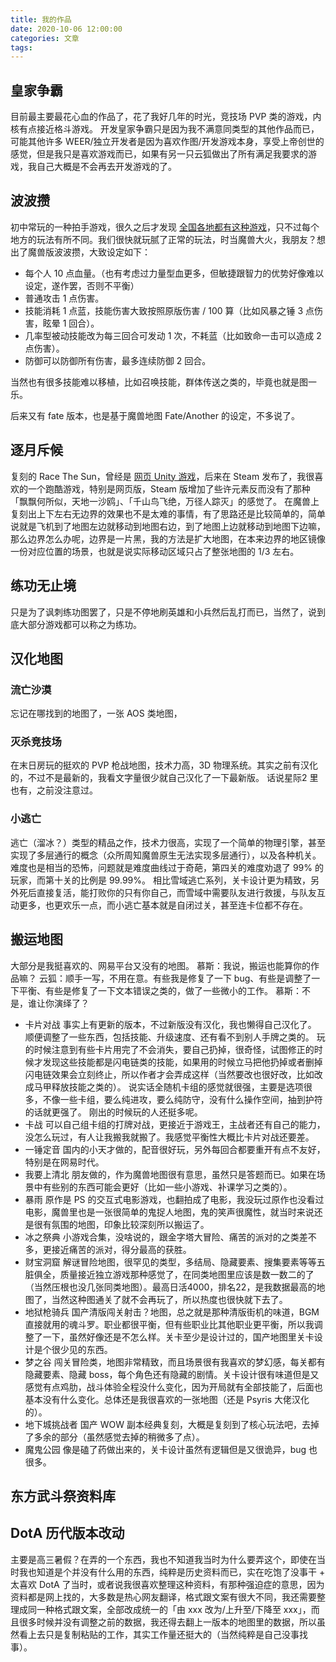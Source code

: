 ```yaml
---
title: 我的作品
date: 2020-10-06 12:00:00
categories: 文章
tags: 
---
```


## 皇家争霸

目前最主要最花心血的作品了，花了我好几年的时光，竞技场 PVP 类的游戏，内核有点接近格斗游戏。
开发皇家争霸只是因为我不满意同类型的其他作品而已，可能其他许多 WEER/独立开发者是因为喜欢作图/开发游戏本身，享受上帝创世的感觉，但是我只是喜欢游戏而已，如果有另一只云狐做出了所有满足我要求的游戏，我自己大概是不会再去开发游戏的了。

## 波波攒

初中常玩的一种拍手游戏，很久之后才发现 [全国各地都有这种游戏](https://www.zhihu.com/question/27570379)，只不过每个地方的玩法有所不同。我们很快就玩腻了正常的玩法，时当魔兽大火，我朋友？想出了魔兽版波波攒，大致设定如下：

- 每个人 10 点血量。（也有考虑过力量型血更多，但敏捷跟智力的优势好像难以设定，遂作罢，否则不平衡）
- 普通攻击 1 点伤害。
- 技能消耗 1 点蓝，技能伤害大致按照原版伤害 / 100 算（比如风暴之锤 3 点伤害，眩晕 1 回合）。
- 几率型被动技能改为每三回合可发动 1 次，不耗蓝（比如致命一击可以造成 2 点伤害）。
- 防御可以防御所有伤害，最多连续防御 2 回合。

当然也有很多技能难以移植，比如召唤技能，群体传送之类的，毕竟也就是图一乐。

后来又有 fate 版本，也是基于魔兽地图 Fate/Another 的设定，不多说了。

## 逐月斥候

复刻的 Race The Sun，曾经是 [网页 Unity 游戏](http://wanga.me/25212)，后来在 Steam 发布了，我很喜欢的一个跑酷游戏，特别是网页版，Steam 版增加了些许元素反而没有了那种「飘飘何所似，天地一沙鸥」、「千山鸟飞绝，万径人踪灭」的感觉了。
在魔兽上复刻出上下左右无边界的效果也不是太难的事情，有了思路还是比较简单的，简单说就是飞机到了地图左边就移动到地图右边，到了地图上边就移动到地图下边嘛，那么边界怎么办呢，边界是一片黑，我的方法是扩大地图，在本来边界的地区镜像一份对应位置的场景，也就是说实际移动区域只占了整张地图的 1/3 左右。

## 练功无止境

只是为了讽刺练功图罢了，只是不停地刷英雄和小兵然后乱打而已，当然了，说到底大部分游戏都可以称之为练功。

## 汉化地图

### 流亡沙漠

忘记在哪找到的地图了，一张 AOS 类地图，

### 灭杀竞技场

在末日房玩的挺欢的 PVP 枪战地图，技术力高，3D 物理系统。其实之前有汉化的，不过不是最新的，我看文字量很少就自己汉化了一下最新版。
话说星际2 里也有，之前没注意过。

### 小逃亡

逃亡（溜冰？）类型的精品之作，技术力很高，实现了一个简单的物理引擎，甚至实现了多层通行的概念（众所周知魔兽原生无法实现多层通行），以及各种机关。
难度也是相当的恐怖，问题就是难度曲线过于奇葩，第四关的难度劝退了 99% 的玩家，而第十关的比例是 99.99%。
相比雪域逃亡系列，关卡设计更为精致，另外死后直接复活，能打败你的只有你自己，而雪域中需要队友进行救援，与队友互动更多，也更欢乐一点，而小逃亡基本就是自闭过关，甚至连卡位都不存在。

## 搬运地图

大部分是我挺喜欢的、网易平台又没有的地图。
慕斯：我说，搬运也能算你的作品嘛？
云狐：顺手一写，不用在意。有些我是修复了一下 bug、有些是调整了一下平衡、有些是修复了一下文本错误之类的，做了一些微小的工作。
慕斯：不是，谁让你演绎了？

- 卡片对战
事实上有更新的版本，不过新版没有汉化，我也懒得自己汉化了。
顺便调整了一些东西，包括技能、升级速度、还有看不到别人手牌之类的。
玩的时候注意到有些卡片用完了不会消失，要自己扔掉，很奇怪，试图修正的时候才发现这些技能都是闪电链类的技能，如果用的时候立马把他扔掉或者删掉闪电链效果会立刻终止，所以作者才会弄成这样（当然要改也很好改，比如改成马甲释放技能之类的）。
说实话全随机卡组的感觉就很强，主要是选项很多，不像一些卡组，要么纯进攻，要么纯防守，没有什么操作空间，抽到护符的话就更强了。
刚出的时候玩的人还挺多呢。
- 卡战
可以自己组卡组的打牌对战，更接近于游戏王，主战者还有自己的能力，没怎么玩过，有人让我搬我就搬了。我感觉平衡性大概比卡片对战还要差。
- 一锤定音
国内的小天才做的，配音很好玩，另外每回合都要重开有点不友好，特别是在网易时代。
- 我要上清北
朋友做的，作为魔兽地图很有意思，虽然只是答题而已。如果在场景中有些别的东西可能会更好（比如一些小游戏、补课学习之类的）。
- 暴雨
原作是 PS 的交互式电影游戏，也翻拍成了电影，我没玩过原作也没看过电影，魔兽里也是一张很简单的鬼捉人地图，鬼的笑声很魔性，就当时来说还是很有氛围的地图，印象比较深刻所以搬运了。
- 冰之祭典
小游戏合集，没啥说的，跟金字塔大冒险、痛苦的派对的之类差不多，更接近痛苦的派对，得分最高的获胜。
- 财宝洞窟
解谜冒险地图，很罕见的类型，多结局、隐藏要素、搜集要素等等五脏俱全，质量接近独立游戏那种感觉了，在同类地图里应该是数一数二的了（当然压根也没几张同类地图）。最高日活4000，排名22，是我数据最高的地图了，当然这种图通关了就不会再玩了，所以热度也很快就下去了。
- 地狱枪骑兵
国产清版闯关射击？地图，总之就是那种清版街机的味道，BGM 直接就用的魂斗罗。职业都很平衡，但有些职业比其他职业更平衡，所以我调整了一下，虽然好像还是不怎么样。关卡至少是设计过的，国产地图里关卡设计是个很少见的东西。
- 梦之谷
闯关冒险类，地图非常精致，而且场景很有我喜欢的梦幻感，每关都有隐藏要素、隐藏 boss，每个角色还有隐藏的剧情。关卡设计很有味道但是又感觉有点鸡肋，战斗体验全程没什么变化，因为开局就有全部技能了，后面也基本没有什么变化。总体还是我很喜欢的一张地图（还是 Psyris 大佬汉化的）。
- 地下城挑战者
国产 WOW 副本经典复刻，大概是复刻到了核心玩法吧，去掉了多余的部分（虽然感觉去掉的稍微多了点）。
- 魔鬼公园
像是磕了药做出来的，关卡设计虽然有逻辑但是又很诡异，bug 也很多。

## 东方武斗祭资料库

## DotA 历代版本改动

主要是高三暑假？在弄的一个东西，我也不知道我当时为什么要弄这个，即使在当时我也知道是个并没有什么用的东西，纯粹是历史资料而已，实在吃饱了没事干 + 太喜欢 DotA 了当时，或者说我很喜欢整理这种资料，有那种强迫症的意思，因为资料都是网上找的，大多数是热心网友翻译，格式跟文案有很大不同，我还需要整理成同一种格式跟文案，全部改成统一的「由 xxx 改为/上升至/下降至 xxx」，而且很多时候并没有调整之前的数据，我还得去翻上一版本的地图里的数据，所以虽然看上去只是复制粘贴的工作，其实工作量还挺大的（当然纯粹是自己没事找事）。
